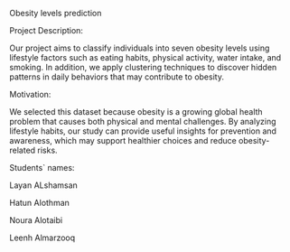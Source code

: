 Obesity levels prediction

Project Description:

Our project aims to classify individuals into seven obesity levels using lifestyle factors such as eating habits, physical activity, water intake, and smoking. In addition, we apply clustering techniques to discover hidden patterns in daily behaviors that may contribute to obesity.

Motivation:

We selected this dataset because obesity is a growing global health problem that causes both physical and mental challenges. By analyzing lifestyle habits, our study can provide useful insights for prevention and awareness, which may support healthier choices and reduce obesity-related risks.

Students` names:

Layan ALshamsan

Hatun Alothman

Noura Alotaibi

Leenh Almarzooq
